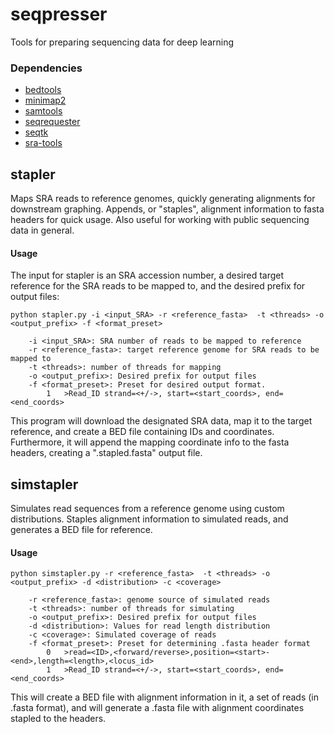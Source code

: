 # seqpresser
Tools for preparing sequencing data for deep learning

### Dependencies
- [bedtools](https://github.com/arq5x/bedtools2)
- [minimap2](https://github.com/lh3/minimap2)
- [samtools](https://github.com/samtools/samtools)
- [seqrequester](https://github.com/marbl/seqrequester)
- [seqtk](https://github.com/lh3/seqtk)
- [sra-tools](https://github.com/ncbi/sra-tools)



## stapler 
Maps SRA reads to reference genomes, quickly generating alignments for downstream graphing.  Appends, or "staples", alignment information to fasta headers for quick usage.  Also useful for working with public sequencing data in general.

#### Usage

The input for stapler is an SRA accession number, a desired target reference for the SRA reads to be mapped to,
and the desired prefix for output files:

```
python stapler.py -i <input_SRA> -r <reference_fasta>  -t <threads> -o <output_prefix> -f <format_preset>

	-i <input_SRA>: SRA number of reads to be mapped to reference
	-r <reference_fasta>: target reference genome for SRA reads to be mapped to
	-t <threads>: number of threads for mapping
	-o <output_prefix>: Desired prefix for output files
	-f <format_preset>: Preset for desired output format.
		1	>Read_ID strand=<+/->, start=<start_coords>, end=<end_coords> 
```

This program will download the designated SRA data, map it to the target reference, and create a BED file containing
IDs and coordinates.  Furthermore, it will append the mapping coordinate info to the fasta headers, creating a 
".stapled.fasta" output file.


## simstapler
Simulates read sequences from a reference genome using custom distributions. Staples alignment information to simulated reads, and generates a BED file for reference.

#### Usage

```
python simstapler.py -r <reference_fasta>  -t <threads> -o <output_prefix> -d <distribution> -c <coverage>

	-r <reference_fasta>: genome source of simulated reads
	-t <threads>: number of threads for simulating
	-o <output_prefix>: Desired prefix for output files
	-d <distribution>: Values for read length distribution
	-c <coverage>: Simulated coverage of reads
	-f <format_preset>: Preset for determining .fasta header format
		0	>read=<ID>,<forward/reverse>,position=<start>-<end>,length=<length>,<locus_id>
		1	>Read_ID strand=<+/->, start=<start_coords>, end=<end_coords>
```

This will create a BED file with alignment information in it, a set of reads (in .fasta format), and will generate a .fasta file with alignment coordinates stapled to the headers.